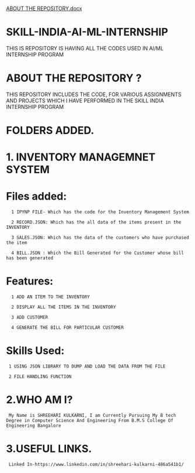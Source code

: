 [ABOUT THE REPOSITORY.docx](https://github.com/SHREEHARIKULKARNI/SKILL--INDIA-AI-ML-INTERNSHIP/files/7114806/ABOUT.THE.REPOSITORY.docx)
# SKILL-INDIA-AI-ML-INTERNSHIP
THIS IS REPOSITORY IS HAVING ALL THE CODES USED IN AI/ML INTERNSHIP PROGRAM

# ABOUT THE REPOSITORY ?

THIS REPOSITORY INCLUDES THE CODE, FOR VARIOUS ASSIGNMENTS AND PROJECTS WHICH I HAVE PERFORMED IN THE SKILL INDIA INTERNSHIP PROGRAM


# FOLDERS ADDED.

# 1. INVENTORY MANAGEMNET SYSTEM

   # Files added:
      1 IPYNP FILE- Which has the code for the Inventory Management System 
   
      2 RECORD.JSON: Which has the all data of the items present in the INVENTORY
   
      3 SALES.JSON: Which has the data of the customers who have purchased the item
   
      4 BILL.JSON : Which the Bill Generated for the Customer whose bill has been generated
   

  # Features:
      1 ADD AN ITEM TO THE INVENTORY
  
      2 DISPLAY ALL THE ITEMS IN THE INVENTORY
  
      3 ADD CUSTOMER
  
      4 GENERATE THE BILL FOR PARTICULAR CUSTOMER
  


  # Skills Used:
     1 USING JSON LIBRARY TO DUMP AND LOAD THE DATA FROM THE FILE
  
     2 FILE HANDLING FUNCTION


  # 2.WHO AM I?

     My Name is SHREEHARI KULKARNI, I am Currently Pursuing My B tech Degree in Computer Science And Engineering From B.M.S College Of Engineering Bangalore



  # 3.USEFUL LINKS.

     Linked In-https://www.linkedin.com/in/shreehari-kulkarni-486a541b1/
